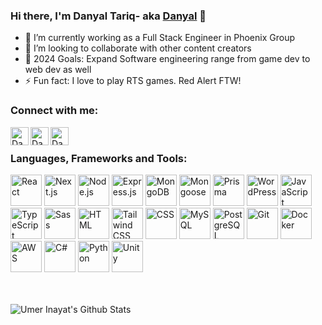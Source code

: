 ### Hi there, I'm Danyal Tariq- aka [Danyal][website] 👋


- 🌱 I’m currently working as a Full Stack Engineer in Phoenix Group 
- 👯 I’m looking to collaborate with other content creators
- 🥅 2024 Goals: Expand Software engineering range from game dev to web dev as well
- ⚡ Fun fact: I love to play RTS games. Red Alert FTW!

### Connect with me:

[<img align="left" alt="Danyal Tariq Full Stack Developer" fill="#ffffff" width="29px" src="https://img.icons8.com/?size=100&id=gShLyPQH6Q4z&format=png&color=000000" />][website]
[<img align="left" alt="Danyal Full Stack Developer | LinkedIn" width="29px" src="https://cdn.jsdelivr.net/gh/devicons/devicon@latest/icons/linkedin/linkedin-original.svg" />][linkedin]
[<img align="left" alt="Danyal Full Stack Developer | LinkedIn" width="29px" src="https://cdn.svgporn.com/logos/google-gmail.svg" />][email]

<br />

### Languages, Frameworks and Tools:
[<img width="50px" alt="React" src="https://cdn.jsdelivr.net/gh/devicons/devicon@latest/icons/react/react-original-wordmark.svg" />][website]
[<img width="50px" alt="Next.js" src="https://cdn.jsdelivr.net/gh/devicons/devicon@latest/icons/nextjs/nextjs-original.svg" />][website]
[<img width="50px" alt="Node.js" src="https://cdn.jsdelivr.net/gh/devicons/devicon@latest/icons/nodejs/nodejs-original-wordmark.svg" />][website]
[<img width="50px" alt="Express.js" src="https://img.icons8.com/?size=100&id=SDVmtZ6VBGXt&format=png&color=000000" />][website]
[<img width="50px" alt="MongoDB" src="https://cdn.jsdelivr.net/gh/devicons/devicon@latest/icons/mongodb/mongodb-original-wordmark.svg" />][website]
[<img width="50px" alt="Mongoose" src="https://cdn.jsdelivr.net/gh/devicons/devicon@latest/icons/mongoose/mongoose-original-wordmark.svg" />][website]
[<img width="50px" alt="Prisma" src="https://cdn.jsdelivr.net/gh/devicons/devicon@latest/icons/prisma/prisma-original-wordmark.svg" />][website]
[<img width="50px" alt="WordPress" src="https://cdn.jsdelivr.net/gh/devicons/devicon@latest/icons/wordpress/wordpress-original.svg" />][website]
[<img width="50px" alt="JavaScript" src="https://cdn.jsdelivr.net/gh/devicons/devicon@latest/icons/javascript/javascript-plain.svg" />][website]
[<img width="50px" alt="TypeScript" src="https://cdn.jsdelivr.net/gh/devicons/devicon@latest/icons/typescript/typescript-plain.svg" />][website]
[<img width="50px" alt="Sass" src="https://cdn.jsdelivr.net/gh/devicons/devicon@latest/icons/sass/sass-original.svg" />][website]
[<img width="50px" alt="HTML" src="https://cdn.jsdelivr.net/gh/devicons/devicon@latest/icons/html5/html5-original-wordmark.svg" />][website]
[<img width="50px" alt="Tailwind CSS" src="https://cdn.jsdelivr.net/gh/devicons/devicon@latest/icons/tailwindcss/tailwindcss-original.svg" />][website]
[<img width="50px" alt="CSS" src="https://cdn.jsdelivr.net/gh/devicons/devicon@latest/icons/css3/css3-original-wordmark.svg" />][website]
[<img width="50px" alt="MySQL" src="https://cdn.jsdelivr.net/gh/devicons/devicon@latest/icons/mysql/mysql-original-wordmark.svg" />][website]
[<img width="50px" alt="PostgreSQL" src="https://cdn.jsdelivr.net/gh/devicons/devicon@latest/icons/postgresql/postgresql-original-wordmark.svg" />][website]
[<img width="50px" alt="Git" src="https://cdn.jsdelivr.net/gh/devicons/devicon@latest/icons/git/git-original-wordmark.svg" />][website]
[<img width="50px" alt="Docker" src="https://cdn.jsdelivr.net/gh/devicons/devicon@latest/icons/docker/docker-original-wordmark.svg" />][website]
[<img width="50px" alt="AWS" src="https://cdn.jsdelivr.net/gh/devicons/devicon@latest/icons/amazonwebservices/amazonwebservices-original-wordmark.svg" />][website]
[<img width="50px" alt="C#" src="https://cdn.jsdelivr.net/gh/devicons/devicon@latest/icons/csharp/csharp-original.svg" />][website]
[<img width="50px" alt="Python" src="https://cdn.jsdelivr.net/gh/devicons/devicon@latest/icons/python/python-original-wordmark.svg" />][website]
[<img width="50px" alt="Unity" src="https://img.icons8.com/?size=100&id=xPl4HeknrW07&format=png&color=000000" />][website]




<br />
<br />


<img align="left" alt="Umer Inayat's Github Stats" src="https://github-readme-stats.vercel.app/api?username=danyal-tariq&show_icons=true&hide_border=true" />

[website]: https://danyaltariq.vercel.app
[linkedin]: https://linkedin.com/in/danyaltariq43
[email]: mailto:danialtariq43@gmail.com
